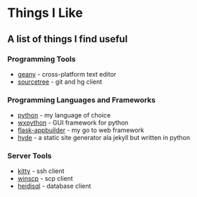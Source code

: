 # Things I Like

## A list of things I find useful

### Programming Tools
  * [geany](http://www.geany.org) - cross-platform text editor
  * [sourcetree](https://www.sourcetreeapp.com/) - git and hg client
  
### Programming Languages and Frameworks
  * [python](https://www.python.org/) - my language of choice
  * [wxpython](http://www.wxpython.org/) - GUI framework for python
  * [flask-appbuilder](https://github.com/dpgaspar/Flask-AppBuilder) - my go to web framework
  * [hyde](https://github.com/hyde/hyde) - a static site generator ala jekyll but written in python
  
### Server Tools
  * [kitty](http://www.9bis.net/kitty/) - ssh client
  * [winscp](https://winscp.net/eng/download.php) - scp client
  * [heidisql](http://www.heidisql.com/) - database client
